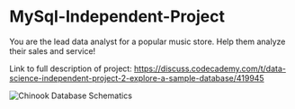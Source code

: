 # MySql-Independent-Project

You are the lead data analyst for a popular music store. Help them analyze their sales and service!

Link to full description of project:
https://discuss.codecademy.com/t/data-science-independent-project-2-explore-a-sample-database/419945


![Chinook Database Schematics](Images/chinook_diagram.png)
